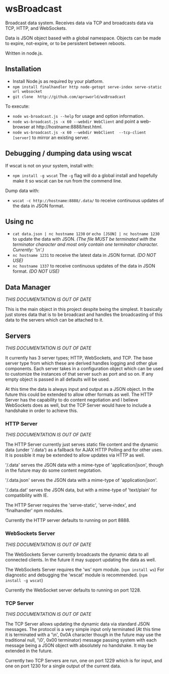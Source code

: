 # wsBroadcast

Broadcast data system. Receives data via TCP and broadcasts data via TCP, HTTP, and WebSockets.

Data is JSON object based with a global namespace. Objects can be made to expire, not-expire, or to be persistent between reboots.

Written in node.js.


## Installation

* Install Node.js as required by your platform.
* `npm install finalhandler http node-getopt serve-index serve-static url websocket`
* `git clone  http://github.com/aprsworld/wsBroadcast`


To execute:

* `node ws-broadcast.js --help` for usage and option information.
* `node ws-broadcast.js -x 60 --webdir WebClient` and point a web-browser at http://hostname:8888/test.html.
* `node ws-broadcast.js -x 60 --webdir WebClient  --tcp-client [server]` to mirror an existing server.

## Debugging / dumping data using wscat
If wscat is not on your system, install with:
* `npm install -g wscat`
The `-g` flag will do a global install and hopefully make it so wscat can be run from the commend line.

Dump data with:
* `wscat -c http://hostname:8888/.data/` to receive continuous updates of the data in JSON format.

## Using nc
* `cat data.json | nc hostname 1230` or `echo [JSON] | nc hostname 1230` to update the data with JSON. *(The file MUST be terminated with the terminator character and most only contain one terminator character.  Currently: '\n'.)*
* `nc hostname 1231` to receive the latest data in JSON format. _(DO NOT USE)_
* `nc hostname 1337` to receive continuous updates of the data in JSON format. _(DO NOT USE)_



## Data Manager

_THIS DOCUMENTATION IS OUT OF DATE_

This is the main object in this project despite being the simplest.  It basically just stores data that is to be broadcast and handles the broadcasting of this data to the servers which can be attached to it.

## Servers

_THIS DOCUMENTATION IS OUT OF DATE_

It currently has 3 server types; HTTP, WebSockets, and TCP.  The base server type from which these are derived handles logging and other glue components.  Each server takes in a configuration object which can be used to customize the instances of that server such as port and so on.  If any empty object is passed in all defaults will be used.

At this time the data is always input and output as a JSON object.  In the future this could be extended to allow other formats as well.  The HTTP Server has the capability to do content negotiation and I believe WebSockets does as well, but the TCP Server would have to include a handshake in order to achieve this.

### HTTP Server

_THIS DOCUMENTATION IS OUT OF DATE_

The HTTP Server currently just serves static file content and the dynamic data (under '/.data') as a fallback for AJAX HTTP Polling and for other uses.  It is possible it may be extended to allow updates via HTTP as well.

'/.data' serves the JSON data with a mime-type of 'application/json', though in the future may do some content negotation.

'/.data.json' serves the JSON data with a mime-type of 'application/json'.

'/.data.dat' serves the JSON data, but with a mime-type of 'text/plain' for compatibility with IE.

The HTTP Server requires the 'serve-static', 'serve-index', and 'finalhandler' npm modules.

Currently the HTTP server defaults to running on port 8888.

### WebSockets Server

_THIS DOCUMENTATION IS OUT OF DATE_

The WebSockets Server currently broadcasts the dynamic data to all connected clients.  In the future it may support updating the data as well.

The WebSockets Server requires the 'ws' npm module.  (`npm install ws`)
For diagnostic and debugging the 'wscat' module is recommended.  (`npm install -g wscat`)

Currently the WebSocket server defaults to running on port 1228.

### TCP Server

_THIS DOCUMENTATION IS OUT OF DATE_

The TCP Server allows updating the dynamic data via standard JSON messages.  The protocol is a very simple input only terminated (At this time it is terminated with a '\n', 0x0A character though in the future may use the traditional null, '\0', 0x00 terminator) message passing system with each message being a JSON object with absolutely no handshake.  It may be extended in the future.

Currently two TCP Servers are run, one on port 1229 which is for input, and one on port 1230 for a single output of the current data.
